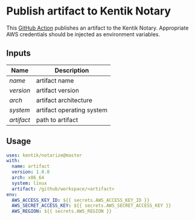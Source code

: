 # Publish artifact to Kentik Notary

This [GitHub Action][action] publishes an artifact to the Kentik
Notary. Appropriate AWS credentials should be injected as
environment variables.

## Inputs

| Name          | Description                     |
| ------------- | ------------------------------- |
| *name*        | artifact name                   |
| *version*     | artifact version                |
| *arch*        | artifact architecture           |
| *system*      | artifact operating system       |
| *artifact*    | path to artifact                |

## Usage

```yaml
uses: kentik/notarize@master
with:
  name: artifact
  version: 1.0.0
  arch: x86_64
  system: linux
  artifact: /github/workspace/<artifact>
env:
  AWS_ACCESS_KEY_ID: ${{ secrets.AWS_ACCESS_KEY_ID }}
  AWS_SECRET_ACCESS_KEY: ${{ secrets.AWS_SECRET_ACCESS_KEY }}
  AWS_REGION: ${{ secrets.AWS_REGION }}
```

[action]: https://github.com/features/actions
